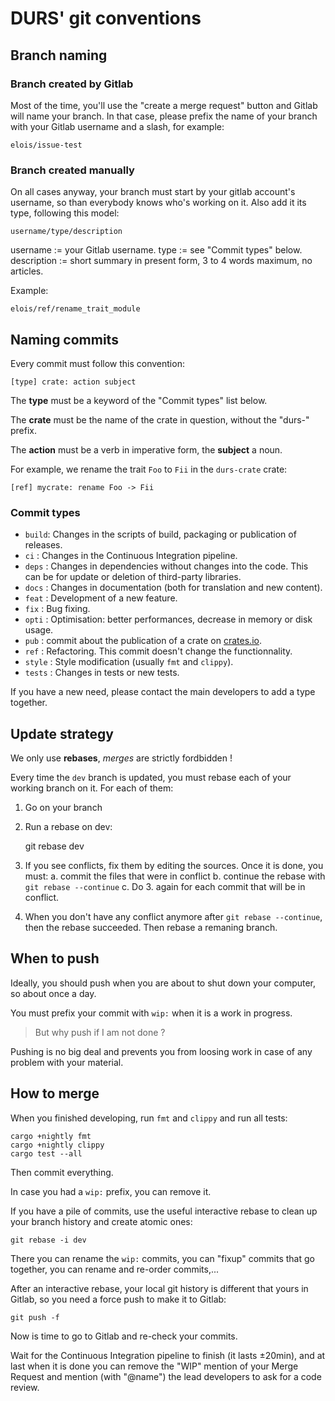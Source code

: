 # DURS' git conventions

## Branch naming

### Branch created by Gitlab

Most of the time, you'll use the "create a merge request" button and
Gitlab will name your branch. In that case, please prefix the name of
your branch with your Gitlab username and a slash, for example:

    elois/issue-test

### Branch created manually

On all cases anyway, your branch must start by your gitlab account's
username, so than everybody knows who's working on it. Also add it its
type, following this model:

    username/type/description

username := your Gitlab username.
type := see "Commit types" below.
description := short summary in present form, 3 to 4 words maximum, no articles.

Example:

    elois/ref/rename_trait_module

## Naming commits

Every commit must follow this convention:

    [type] crate: action subject

The **type** must be a keyword of the "Commit types" list below.

The **crate** must be the name of the crate in question, without the "durs-" prefix.

The **action** must be a verb in imperative form, the **subject** a noun.

For example, we rename the trait `Foo` to `Fii` in the `durs-crate` crate:

    [ref] mycrate: rename Foo -> Fii

### Commit types

* `build`: Changes in the scripts of build, packaging or publication of releases.
* `ci` :  Changes in the Continuous Integration pipeline.
* `deps` : Changes in dependencies without changes into the code. This can be for update or deletion of third-party libraries.
* `docs` : Changes in documentation (both for translation and new content).
* `feat` : Development of a new feature.
* `fix` : Bug fixing.
* `opti` :  Optimisation: better performances, decrease in memory or disk usage.
* `pub` : commit about the publication of a crate on [crates.io](https://crates.io).
* `ref` : Refactoring. This commit doesn't change the functionnality.
* `style` : Style modification (usually `fmt` and `clippy`).
* `tests` : Changes in tests or new tests.

If you have a new need, please contact the main developers to add a type together.


## Update strategy

We only use **rebases**, *merges* are strictly fordbidden !

Every time the `dev` branch is updated, you must rebase each of your working branch on it. For each of them:

1. Go on your branch
2. Run a rebase on dev:

    git rebase dev

3. If you see conflicts, fix them by editing the sources. Once it is done, you must:
   a. commit the files that were in conflict
   b. continue the rebase with `git rebase --continue`
   c. Do 3. again for each commit that will be in conflict.

4. When you don't have any conflict anymore after `git rebase --continue`, then the rebase succeeded. Then rebase a remaning branch.

## When to push

Ideally, you should push when you are about to shut down your computer, so about once a day.

You must prefix your commit with `wip:` when it is a work in progress.

> But why push if I am not done ?

Pushing is no big deal and prevents you from loosing work in case of
any problem with your material.

## How to merge

When you finished developing, run `fmt` and `clippy` and run all tests:

    cargo +nightly fmt
    cargo +nightly clippy
    cargo test --all

Then commit everything.

In case you had a `wip:` prefix, you can remove it.

If you have a pile of commits, use the useful interactive rebase to clean up your branch history and create atomic ones:

    git rebase -i dev

There you can rename the `wip:` commits, you can "fixup" commits that go together, you can rename and re-order commits,...

After an interactive rebase, your local git history is different that yours in Gitlab, so you need a force push to make it to Gitlab:

    git push -f

Now is time to go to Gitlab and re-check your commits.

Wait for the Continuous Integration pipeline to finish (it lasts ±20min), and at last when it is done you can remove the "WIP" mention of your Merge Request and mention (with "@name") the lead developers to ask for a code review.

